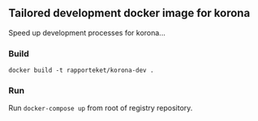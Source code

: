 ## Tailored development docker image for korona

Speed up development processes for korona...

### Build
```docker build -t rapporteket/korona-dev .```

### Run
Run ```docker-compose up``` from root of registry repository.
